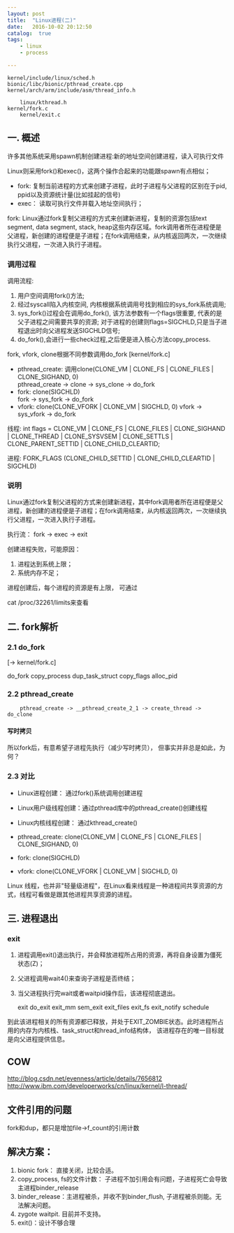 ```yaml
---
layout: post
title:  "Linux进程(二)"
date:   2016-10-02 20:12:50
catalog:  true
tags:
    - linux
    - process

---
```


    kernel/include/linux/sched.h
    bionic/libc/bionic/pthread_create.cpp
    kernel/arch/arm/include/asm/thread_info.h

        linux/kthread.h
    kernel/fork.c
        kernel/exit.c


## 一. 概述

许多其他系统采用spawn机制创建进程:新的地址空间创建进程，读入可执行文件

Linux则采用fork()和exec()，这两个操作合起来的功能跟spawn有点相似；

- fork: 复制当前进程的方式来创建子进程，此时子进程与父进程的区别在于pid, ppid以及资源统计量(比如挂起的信号)
- exec： 读取可执行文件并载入地址空间执行；

fork: Linux通过fork复制父进程的方式来创建新进程，复制的资源包括text segment, data segment, stack, heap这些内存区域。fork调用者所在进程便是父进程，新创建的进程便是子进程；在fork调用结束，从内核返回两次，一次继续执行父进程，一次进入执行子进程。



### 调用过程

调用流程:

1. 用户空间调用fork()方法;
2. 经过syscall陷入内核空间, 内核根据系统调用号找到相应的sys_fork系统调用;
3. sys_fork()过程会在调用do_fork(), 该方法参数有一个flags很重要, 代表的是父子进程之间需要共享的资源;
对于进程的创建则flags=SIGCHLD,只是当子进程退出时向父进程发送SIGCHLD信号;
4. do_fork(),会进行一些check过程,之后便是进入核心方法copy_process.


fork, vfork, clone根据不同参数调用do_fork  [kernel/fork.c]


- pthread_create: 调用clone(CLONE_VM | CLONE_FS | CLONE_FILES | CLONE_SIGHAND, 0)   
    pthread_create -> clone -> sys_clone -> do_fork
- fork: clone(SIGCHLD)     
    fork -> sys_fork -> do_fork
- vfork: clone(CLONE_VFORK | CLONE_VM | SIGCHLD, 0)
    vfork -> sys_vfork -> do_fork

线程: int flags = CLONE_VM | CLONE_FS | CLONE_FILES | CLONE_SIGHAND | CLONE_THREAD | CLONE_SYSVSEM |
  CLONE_SETTLS | CLONE_PARENT_SETTID | CLONE_CHILD_CLEARTID;

进程: FORK_FLAGS (CLONE_CHILD_SETTID | CLONE_CHILD_CLEARTID | SIGCHLD)

### 说明

Linux通过fork复制父进程的方式来创建新进程，其中fork调用者所在进程便是父进程，新创建的进程便是子进程；在fork调用结束，从内核返回两次，一次继续执行父进程，一次进入执行子进程。

执行流： fork -> exec -> exit


创建进程失败，可能原因：

1. 进程达到系统上限；
2. 系统内存不足；


进程创建后，每个进程的资源是有上限， 可通过

cat /proc/32261/limits来查看

## 二. fork解析

### 2.1 do_fork
[-> kernel/fork.c]

do_fork
  copy_process
      dup_task_struct
      copy_flags
      alloc_pid

### 2.2 pthread_create

        pthread_create -> __pthread_create_2_1 -> create_thread -> do_clone


#### 写时拷贝

所以fork后，有意希望子进程先执行（减少写时拷贝）， 但事实并非总是如此，为何？



### 2.3 对比

- Linux进程创建： 通过fork()系统调用创建进程
- Linux用户级线程创建：通过pthread库中的pthread_create()创建线程
- Linux内核线程创建： 通过kthread_create()

- pthread_create: clone(CLONE_VM | CLONE_FS | CLONE_FILES | CLONE_SIGHAND, 0)
- fork: clone(SIGCHLD)
- vfork: clone(CLONE_VFORK | CLONE_VM | SIGCHLD, 0)

Linux 线程，也并非"轻量级进程"，在Linux看来线程是一种进程间共享资源的方式，线程可看做是跟其他进程共享资源的进程。

## 三. 进程退出

### exit

1. 进程调用exit()退出执行，并会释放进程所占用的资源，再将自身设置为僵死状态(Z)；
2. 父进程调用wait4()来查询子进程是否终结；
3. 当父进程执行完wait或者waitpid操作后，该进程彻底退出。

    exit
        do_exit
            exit_mm
            sem_exit
            exit_files
            exit_fs
            exit_notify
            schedule

到此该进程相关的所有资源都已释放，并处于EXIT_ZOMBIE状态。此时进程所占用的内存为内核栈、task_struct和hread_info结构体， 该进程存在的唯一目标就是向父进程提供信息。


## COW

http://blog.csdn.net/evenness/article/details/7656812
http://www.ibm.com/developerworks/cn/linux/kernel/l-thread/

## 文件引用的问题

fork和dup，都只是增加file->f_count的引用计数

## 解决方案：

1. bionic fork： 直接关闭，比较合适。
2. copy_process, fs的文件计数： 子进程不加引用会有问题，子进程死亡会导致主进程binder_release
3. binder_release：主进程被杀，并收不到binder_flush, 子进程被杀则能。无法解决问题。
4. zygote waitpit. 目前并不支持。
5. exit()：设计不够合理
